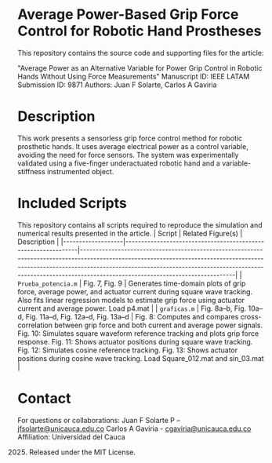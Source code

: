 # Average Power-Based Grip Force Control for Robotic Hand Prostheses

This repository contains the source code and supporting files for the article:

"Average Power as an Alternative Variable for Power Grip Control in Robotic Hands Without Using Force Measurements"
Manuscript ID: IEEE LATAM Submission ID: 9871
Authors: Juan F Solarte, Carlos A Gaviria     

# Description

This work presents a sensorless grip force control method for robotic prosthetic hands. It uses average electrical power as a control variable, avoiding the need for force sensors. The system was experimentally validated using a five-finger underactuated robotic hand and a variable-stiffness instrumented object.

# Included Scripts
This repository contains all scripts required to reproduce the simulation and numerical results presented in the article.
| Script             | Related Figure(s)                                             | Description                                                                                                                                                                                                                                                                               |
|-------------------|---------------------------------------------------------------|-------------------------------------------------------------------------------------------------------------------------------------------------------------------------------------------------------------------------------------------------------------------------------------------|
| `Prueba_potencia.m` | Fig. 7, Fig. 9                                                | Generates time-domain plots of grip force, average power, and actuator current during square wave tracking. Also fits linear regression models to estimate grip force using actuator current and average power. Load p4.mat                                                                          |
| `graficas.m`        | Fig. 8a–b, Fig. 10a–d, Fig. 11a–d, Fig. 12a–d, Fig. 13a–d      | Fig. 8: Computes and compares cross-correlation between grip force and both current and average power signals. Fig. 10: Simulates square waveform reference tracking and plots grip force response. Fig. 11: Shows actuator positions during square wave tracking. Fig. 12: Simulates cosine reference tracking. Fig. 13: Shows actuator positions during cosine wave tracking. Load Square_012.mat and sin_03.mat |




# Contact
For questions or collaborations:
Juan F Solarte P – jfsolarte@unicauca.edu.co
Carlos A Gaviria - cgaviria@unicauca.edu.co
Affiliation: Universidad del Cauca

2025. Released under the MIT License.

